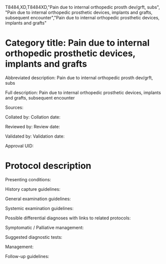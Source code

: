 T8484,XD,T8484XD,"Pain due to internal orthopedic prosth dev/grft, subs", "Pain due to internal orthopedic prosthetic devices, implants and grafts, subsequent encounter","Pain due to internal orthopedic prosthetic devices, implants and grafts"
# Category title: Pain due to internal orthopedic prosthetic devices, implants and grafts

Abbreviated description: Pain due to internal orthopedic prosth dev/grft, subs

Full description: Pain due to internal orthopedic prosthetic devices, implants and grafts, subsequent encounter

Sources:

Collated by:
Collation date:

Reviewed by:
Review date:

Validated by:
Validation date:

Approval UID:

# Protocol description

Presenting conditions:

History capture guidelines:

General examination guidelines:

Systemic examination guidelines:

Possible differential diagnoses with links to related protocols:

Symptomatic / Palliative management:

Suggested diagnostic tests:

Management:

Follow-up guidelines:
